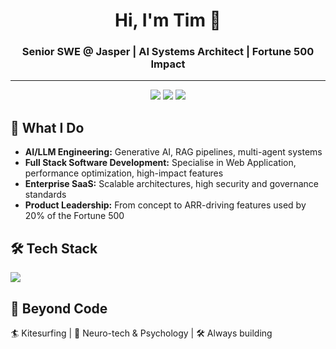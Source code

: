 <!-- Profile Header -->

<h1 align="center">Hi, I'm Tim 👋</h1>
<h3 align="center">Senior SWE @ Jasper | AI Systems Architect | Fortune 500 Impact</h3>

---

<!-- Badges -->
<p align="center">
  <a href="https://www.timurgolovinov.com/"><img src="https://img.shields.io/badge/Website-000000?style=for-the-badge&logoColor=white" /></a>
  <a href="https://www.linkedin.com/in/timurgolovinov/"><img src="https://img.shields.io/badge/LinkedIn-0077B5?style=for-the-badge&logo=linkedin&logoColor=white" /></a>
  <a href="mailto:timurvalo@gmail.com"><img src="https://img.shields.io/badge/Email-FF5722?style=for-the-badge&logo=gmail&logoColor=white" /></a>
</p>


## 🚀 What I Do
- **AI/LLM Engineering:** Generative AI, RAG pipelines, multi-agent systems
- **Full Stack Software Development:** Specialise in Web Application, performance optimization, high-impact features
- **Enterprise SaaS:** Scalable architectures, high security and governance standards
- **Product Leadership:** From concept to ARR-driving features used by 20% of the Fortune 500


## 🛠 Tech Stack
<p>
  <img src="https://skillicons.dev/icons?i=html,css,ts,js,nodejs,nestjs,react,nextjs,graphql,postgres,aws,gcp,docker,python" />
</p>


## 🌊 Beyond Code
🏄 Kitesurfing | 🧠 Neuro-tech & Psychology | 🛠 Always building

